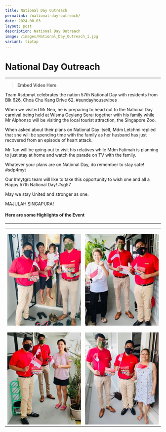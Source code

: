 ```yaml
---
title: National Day Outreach
permalink: /national-day-outreach/
date: 2024-08-03
layout: post
description: National Day Outreach
image: /images/National_Day_Outreach_1.jpg
variant: tiptap
---
```

<h1><strong>National Day Outreach</strong></h1>
<hr>
<blockquote>
<p><strong>Embed Video Here</strong>
</p>
</blockquote>
<p>Team #sdpmyt celebrates the nation 57th National Day with residents from
Blk 626, Choa Chu Kang Drive 62. #sundayhousevibes</p>
<p>When we visited Mr Neo, he is preparing to head out to the National Day
carnival being held at Wisma Geylang Serai together with his family while
Mr Alphonso will be visiting the local tourist attraction, the Singapore
Zoo.</p>
<p>When asked about their plans on National Day itself, Mdm Letchmi replied
that she will be spending time with the family as her husband has just
recovered from an episode of heart attack.</p>
<p>Mr Tan will be going out to visit his relatives while Mdm Fatimah is planning
to just stay at home and watch the parade on TV with the family.</p>
<p>Whatever your plans are on National Day, do remember to stay safe! #sdp4myt</p>
<p>Our #mytgrc team will like to take this opportunity to wish one and all
a Happy 57th National Day! #sg57</p>
<p>May we stay United and stronger as one.</p>
<p>MAJULAH SINGAPURA!</p>
<h4><strong>Here are some Highlights of the Event</strong></h4>
<hr>
<p></p>
<table style="minWidth: 50px">
<colgroup>
<col>
<col>
</colgroup>
<tbody>
<tr>
<th rowspan="1" colspan="1">
<p></p>
<div class="isomer-image-wrapper">
<img style="width: 100%" height="auto" width="100%" alt="" src="/images/2024 Events/National Day Outreach/National_Day_Outreach_1.jpg">
</div>
</th>
<th rowspan="1" colspan="1">
<p></p>
<div class="isomer-image-wrapper">
<img style="width: 100%" height="auto" width="100%" alt="" src="/images/2024 Events/National Day Outreach/National_Day_Outreach_2.jpg">
</div>
</th>
</tr>
<tr>
<td rowspan="1" colspan="1">
<p></p>
<div class="isomer-image-wrapper">
<img style="width: 100%" height="auto" width="100%" alt="" src="/images/2024 Events/National Day Outreach/National_Day_Outreach_3.jpg">
</div>
</td>
<td rowspan="1" colspan="1">
<p></p>
<div class="isomer-image-wrapper">
<img style="width: 100%" height="auto" width="100%" alt="" src="/images/2024 Events/National Day Outreach/National_Day_Outreach__4.jpg">
</div>
</td>
</tr>
</tbody>
</table>
<p></p>